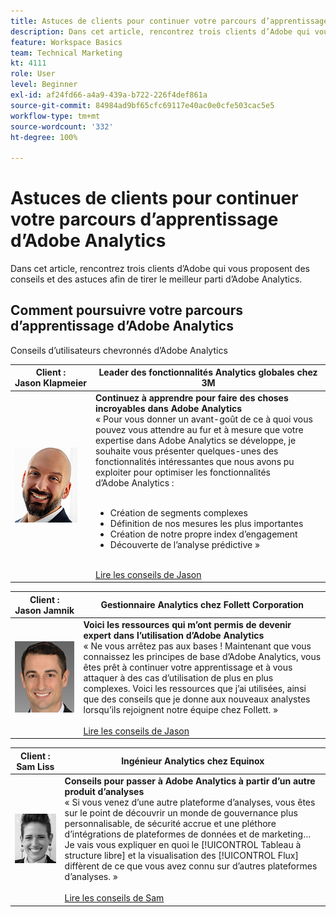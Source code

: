 ```yaml
---
title: Astuces de clients pour continuer votre parcours d’apprentissage d’Adobe Analytics
description: Dans cet article, rencontrez trois clients d’Adobe qui vous proposent des conseils et des astuces afin de tirer le meilleur parti d’Adobe Analytics.
feature: Workspace Basics
team: Technical Marketing
kt: 4111
role: User
level: Beginner
exl-id: af24fd66-a4a9-439a-b722-226f4def861a
source-git-commit: 84984ad9bf65cfc69117e40ac0e0cfe503cac5e5
workflow-type: tm+mt
source-wordcount: '332'
ht-degree: 100%

---
```


# Astuces de clients pour continuer votre parcours d’apprentissage d’Adobe Analytics

Dans cet article, rencontrez trois clients d’Adobe qui vous proposent des conseils et des astuces afin de tirer le meilleur parti d’Adobe Analytics.

## Comment poursuivre votre parcours d’apprentissage d’Adobe Analytics

Conseils d’utilisateurs chevronnés d’Adobe Analytics

| Client :<br>Jason Klapmeier | Leader des fonctionnalités Analytics globales chez 3M |
|------------|------------|
| ![Jason Klapmeier](assets/jasonklapmeier.jpg) | **Continuez à apprendre pour faire des choses incroyables dans Adobe Analytics** <br> « Pour vous donner un avant-goût de ce à quoi vous pouvez vous attendre au fur et à mesure que votre expertise dans Adobe Analytics se développe, je souhaite vous présenter quelques-unes des fonctionnalités intéressantes que nous avons pu exploiter pour optimiser les fonctionnalités d’Adobe Analytics : <br><br><ul><li>Création de segments complexes</li><li>Définition de nos mesures les plus importantes</li><li>Création de notre propre index d’engagement</li><li>Découverte de l’analyse prédictive »</li></ul><br>[Lire les conseils de Jason](https://experienceleaguecommunities.adobe.com/t5/adobe-analytics-discussions/incredible-things-you-can-do-in-adobe-analytics/td-p/354333?profile.language=fr) |

| Client :<br>Jason Jamnik | Gestionnaire Analytics chez Follett Corporation |
|------------|------------|
| ![Jason Klapmeier](assets/jasonjamnik.jpg) | **Voici les ressources qui m’ont permis de devenir expert dans l’utilisation d’Adobe Analytics** <br> « Ne vous arrêtez pas aux bases ! Maintenant que vous connaissez les principes de base d’Adobe Analytics, vous êtes prêt à continuer votre apprentissage et à vous attaquer à des cas d’utilisation de plus en plus complexes. Voici les ressources que j’ai utilisées, ainsi que des conseils que je donne aux nouveaux analystes lorsqu’ils rejoignent notre équipe chez Follett. »<br><br>[Lire les conseils de Jason](https://experienceleaguecommunities.adobe.com/t5/adobe-analytics-discussions/here-are-the-resources-i-used-to-become-an-expert-at-using-adobe/m-p/354226?profile.language=fr) |

| Client :<br>Sam Liss | Ingénieur Analytics chez Equinox |
|------------|------------|
| ![Sam Liss](assets/samliss.jpg) | **Conseils pour passer à Adobe Analytics à partir d’un autre produit d’analyses** <br> « Si vous venez d’une autre plateforme d’analyses, vous êtes sur le point de découvrir un monde de gouvernance plus personnalisable, de sécurité accrue et une pléthore d’intégrations de plateformes de données et de marketing… Je vais vous expliquer en quoi le [!UICONTROL Tableau à structure libre] et la visualisation des [!UICONTROL Flux] diffèrent de ce que vous avez connu sur d’autres plateformes d’analyses. »<br><br>[Lire les conseils de Sam](https://experienceleaguecommunities.adobe.com/t5/adobe-analytics-discussions/an-analyst-s-quick-start-guide-switching-to-adobe/td-p/354312?profile.language=fr) |
